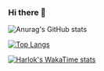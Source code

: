 ### Hi there 👋

<!--
**valmyr/valmyr** is a ✨ _special_ ✨ repository because its `README.md` (this file) appears on your GitHub profile.

Here are some ideas to get you started:

- 🔭 I’m currently working on ...
- 🌱 I’m currently learning ...
- 👯 I’m looking to collaborate on ...
- 🤔 I’m looking for help with ...
- 💬 Ask me about ...
- 📫 How to reach me: ...
- 😄 Pronouns: ...
- ⚡ Fun fact: ...
-->
![Anurag's GitHub stats](https://github-readme-stats.vercel.app/api?username=valmyr&show_icons=true&theme=algolia)

[![Top Langs](https://github-readme-stats.vercel.app/api/top-langs/?username=valmyr&layout=compact&show_icons=true&theme=algolia)](https://github.com/valmyr/valmyr/)

[![Harlok's WakaTime stats](https://github-readme-stats.vercel.app/api/wakatime?username=valmyr)](https://github.com/valmyr/github-readme-stats)
